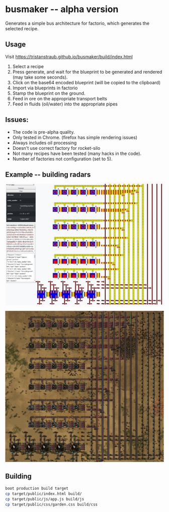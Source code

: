 # busmaker -- alpha version

Generates a simple bus architecture for factorio, which
generates the selected recipe.

## Usage

Visit https://tristanstraub.github.io/busmaker/build/index.html

1. Select a recipe
2. Press generate, and wait for the blueprint to be generated and rendered (may take some seconds).
3. Click on the base64 encoded blueprint (will be copied to the clipboard)
4. Import via blueprints in factorio
5. Stamp the blueprint on the ground.
6. Feed in ore on the appropriate transport belts
7. Feed in fluids (oil/water) into the appropriate pipes

## Issues:

- The code is pre-alpha quality.
- Only tested in Chrome. (firefox has simple rendering issues)
- Always includes oil processing
- Doesn't use correct factory for rocket-silo
- Not many recipes have been tested (many hacks in the code).
- Number of factories not configuration (set to 5).

## Example -- building radars

![Image of factory generation](resources/busmaker-example.png)

![Image of factory generating radars](resources/radar-factory-example.png)

## Building

```sh
boot production build target
cp target/public/index.html build/
cp target/public/js/app.js build/js
cp target/public/css/garden.css build/css
```



